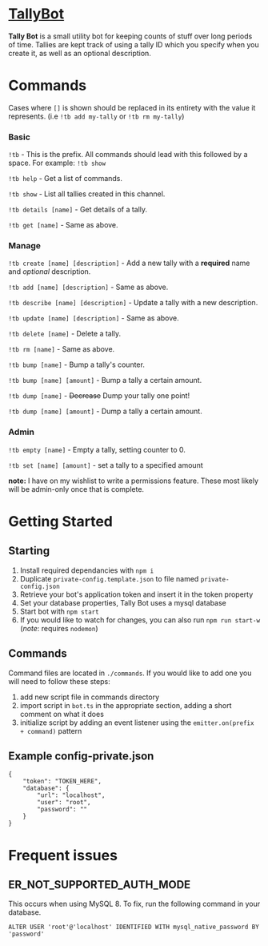 # [TallyBot](https://discordbots.org/bot/494241511714586634)
**Tally Bot** is a small utility bot for keeping counts of stuff over long periods of time. Tallies are kept track of using a tally ID which you specify when you create it, as well as an optional description. 

# Commands
Cases where `[]` is shown should be replaced in its entirety with the value it represents. (i.e `!tb add my-tally` or `!tb rm my-tally`)

### Basic

`!tb` - This is the prefix. All commands should lead with this followed by a space. For example: `!tb show`

`!tb help` - Get a list of commands.

`!tb show` - List all tallies created in this channel.

`!tb details [name]` - Get details of a tally.

`!tb get [name]` - Same as above.

### Manage

`!tb create [name] [description]` - Add a new tally with a **required** name and _optional_ description.

`!tb add [name] [description]` - Same as above.

`!tb describe [name] [description]` - Update a tally with a new description.

`!tb update [name] [description]` - Same as above. 

`!tb delete [name]` - Delete a tally.

`!tb rm [name]` - Same as above.

`!tb bump [name]` - Bump a tally's counter.

`!tb bump [name] [amount]` - Bump a tally a certain amount.

`!tb dump [name]` - ~~Decrease~~ Dump your tally one point!

`!tb dump [name] [amount]` - Dump a tally a certain amount.

### Admin

`!tb empty [name]` - Empty a tally, setting counter to 0.

`!tb set [name] [amount]` - set a tally to a specified amount

**note:** I have on my wishlist to write a permissions feature. These most likely will be admin-only once that is complete.

# Getting Started
## Starting
1. Install required dependancies with `npm i`
2. Duplicate `private-config.template.json` to file named `private-config.json`
3. Retrieve your bot's application token and insert it in the token property
4. Set your database properties, Tally Bot uses a mysql database
5. Start bot with `npm start`
6. If you would like to watch for changes, you can also run `npm run start-w` (_note_: requires `nodemon`)

## Commands
Command files are located in `./commands`. If you would like to add one you will need to follow these steps:
1. add new script file in commands directory
2. import script in `bot.ts` in the appropriate section, adding a short comment on what it does
3. initialize script by adding an event listener using the `emitter.on(prefix + command)` pattern

## Example config-private.json
```
{
    "token": "TOKEN_HERE",
    "database": {
        "url": "localhost",
        "user": "root",
        "password": ""
    }
}
```

# Frequent issues
## ER_NOT_SUPPORTED_AUTH_MODE
This occurs when using MySQL 8. To fix, run the following command in your database.

`ALTER USER 'root'@'localhost' IDENTIFIED WITH mysql_native_password BY 'password'`


